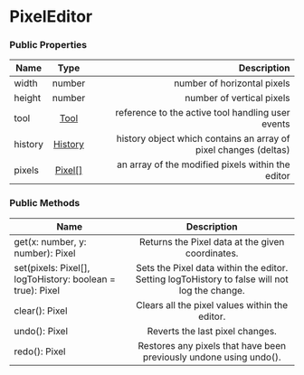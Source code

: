 # PixelEditor

### Public Properties
| Name          | Type                         | Description                                                        |
| ------------- |:----------------------------:| ------------------------------------------------------------------:|
| width         | number                       | number of horizontal pixels                                        |
| height        | number                       | number of vertical pixels                                          |
| tool          | [Tool](../src/types.ts)     | reference to the active tool handling user events                  |
| history       | [History](../src/History.ts) | history object which contains an array of pixel changes (deltas)   |
| pixels        | [Pixel\[\]](../src/types.ts) | an array of the modified pixels within the editor                  |

### Public Methods
| Name                                                     | Description                                                                                             |
| -------------------------------------------------------- |:-------------------------------------------------------------------------------------------------------:|
| get(x: number, y: number): Pixel                         | Returns the Pixel data at the given coordinates.                                                        |
| set(pixels: Pixel[], logToHistory: boolean = true): Pixel| Sets the Pixel data within the editor. Setting logToHistory to false will not log the change.           |
| clear(): Pixel                                           | Clears all the pixel values within the editor.                                                          |
| undo(): Pixel                                            | Reverts the last pixel changes.                                                                         |
| redo(): Pixel                                            | Restores any pixels that have been previously undone using undo().                                      |
